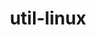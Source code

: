 ---
title: "util-linux"
layout: cache
categories: [package, develop-2025-02-16]
meta: {"compilers": ["gcc@=11.4.0"], "num_specs": 2, "num_specs_by_stack": {"e4s": 1, "root": 2, "tutorial": 1}, "oss": ["ubuntu22.04"], "platforms": ["linux"], "stacks": ["e4s", "root", "tutorial"], "targets": ["x86_64_v3"], "versions": ["2.40.2"]}
spec_details: [{"compiler": "gcc@=11.4.0", "hash": "45kgynscksrlal6nooa64kagstkluqkb", "os": "ubuntu22.04", "platform": "linux", "size": "-", "stacks": ["root", "tutorial"], "tarball": "https://binaries.spack.io/develop-2025-02-16/build_cache/linux-ubuntu22.04-x86_64_v3/gcc-11.4.0/util-linux-2.40.2/linux-ubuntu22.04-x86_64_v3-gcc-11.4.0-util-linux-2.40.2-45kgynscksrlal6nooa64kagstkluqkb.spack", "target": "x86_64_v3", "variants": ["~bash", "build_system=autotools", "patches=040a650"], "versions": ["2.40.2"]}, {"compiler": "gcc@=11.4.0", "hash": "uirtu4fbwfkgkbcl4uuxjkol72ez237i", "os": "ubuntu22.04", "platform": "linux", "size": "-", "stacks": ["e4s", "root"], "tarball": "https://binaries.spack.io/develop-2025-02-16/build_cache/linux-ubuntu22.04-x86_64_v3/gcc-11.4.0/util-linux-2.40.2/linux-ubuntu22.04-x86_64_v3-gcc-11.4.0-util-linux-2.40.2-uirtu4fbwfkgkbcl4uuxjkol72ez237i.spack", "target": "x86_64_v3", "variants": ["~bash", "build_system=autotools", "patches=040a650"], "versions": ["2.40.2"]}]
---